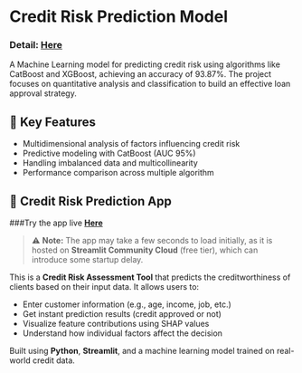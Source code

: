 # Credit Risk Prediction Model

### Detail: [**Here**](https://github.com/phoenisnguyn/Credit_Risk_Prediction_Model/blob/main/Credit_Risk_final%20(2).ipynb)

A Machine Learning model for predicting credit risk using algorithms like CatBoost and XGBoost, achieving an accuracy of 93.87%. The project focuses on quantitative analysis and classification to build an effective loan approval strategy.



## 🚀 Key Features

- Multidimensional analysis of factors influencing credit risk
- Predictive modeling with CatBoost (AUC 95%)
- Handling imbalanced data and multicollinearity
- Performance comparison across multiple algorithm

## 🧠 Credit Risk Prediction App

###Try the app live [**Here**](https://creditriskapp-vsxpewncyjc3zkplnb5yhu.streamlit.app/)

> ⚠️ **Note:** The app may take a few seconds to load initially, as it is hosted on **Streamlit Community Cloud** (free tier), which can introduce some startup delay.

This is a **Credit Risk Assessment Tool** that predicts the creditworthiness of clients based on their input data. It allows users to:

- Enter customer information (e.g., age, income, job, etc.)
- Get instant prediction results (credit approved or not)
- Visualize feature contributions using SHAP values
- Understand how individual factors affect the decision

Built using **Python**, **Streamlit**, and a machine learning model trained on real-world credit data.
